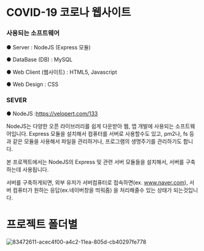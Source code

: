 
# COVID-19 코로나 웹사이트

### **사용되는 소프트웨어**

● Server : NodeJS (Express 모듈)

● DataBase (DB) : MySQL

● Web Client (웹사이트) : HTML5, Javascript

● Web Design : CSS

### **SEVER**
● NodeJS :<https://velopert.com/133>

NodeJS는 다양한 오픈 라이브러리를 쉽게 다운받아 웹, 앱 개발에 사용되는 소프트웨어입니다. Express 모듈을 설치해서 컴퓨터를 서버로 사용할수도 있고, pm2나, fs 등과 같은 모듈을 사용해서 파일을 관리하거나, 프로그램의 생명주기를 관리하기도 합니다.

본 프로젝트에서는 NodeJS의 Express 및 관련 서버 모듈들을 설치해서, 서버를 구축하는데 사용됩니다.

서버를 구축하게되면, 외부 유저가 서버컴퓨터로 접속하면(ex. www.naver.com), 서버 컴퓨터가 원하는 응답(ex.네이버창을 띄워줌) 을 처리해줄수 있는 상태가 되는것입니다.

# 프로젝트 폴더별 
![83472611-acec4f00-a4c2-11ea-805d-cb40297fe778](https://user-images.githubusercontent.com/43737335/83527153-5b73ac80-a522-11ea-9109-b7995919eadf.png)
